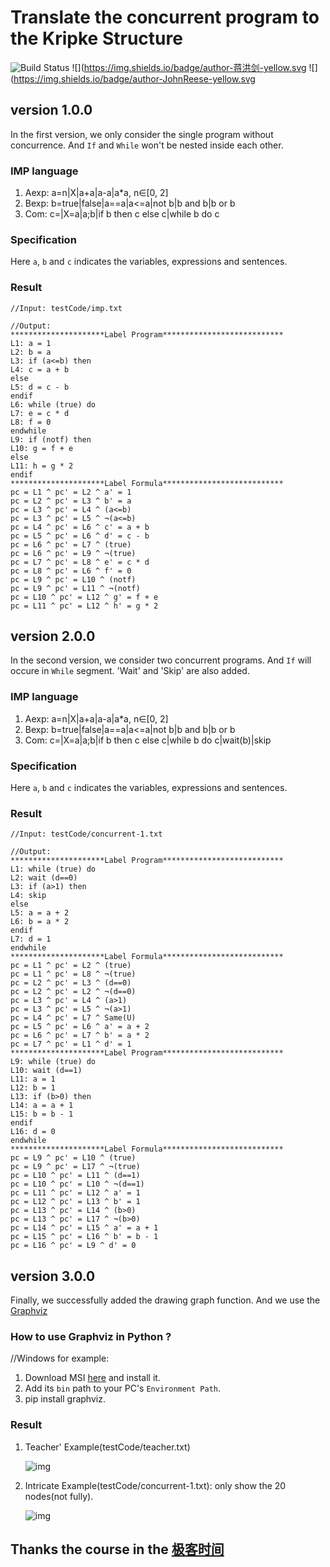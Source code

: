 # Translate the concurrent program to the Kripke Structure
![Build Status](https://travis-ci.com/Callmejp/CodeToKripke.svg?branch=master) ![](https://img.shields.io/badge/author-蒋洪剑-yellow.svg ![](https://img.shields.io/badge/author-JohnReese-yellow.svg
## version 1.0.0

In the first version, we only consider the single program without concurrence. And `If` and `While` won't be nested inside each other.

### IMP language

1. Aexp: a=n|X|a+a|a-a|a*a, n∈[0, 2]
2. Bexp: b=true|false|a==a|a<=a|not b|b and b|b or b
3. Com: c=|X=a|a;b|if b then c else c|while b do c

### Specification

Here `a`, `b` and `c` indicates the variables, expressions and sentences.

### Result

```
//Input: testCode/imp.txt
```

```
//Output:
*********************Label Program***************************
L1: a = 1
L2: b = a
L3: if (a<=b) then
L4: c = a + b
else
L5: d = c - b
endif
L6: while (true) do
L7: e = c * d
L8: f = 0
endwhile
L9: if (notf) then
L10: g = f + e
else
L11: h = g * 2
endif
*********************Label Formula***************************
pc = L1 ^ pc' = L2 ^ a' = 1
pc = L2 ^ pc' = L3 ^ b' = a
pc = L3 ^ pc' = L4 ^ (a<=b)
pc = L3 ^ pc' = L5 ^ ¬(a<=b)
pc = L4 ^ pc' = L6 ^ c' = a + b
pc = L5 ^ pc' = L6 ^ d' = c - b
pc = L6 ^ pc' = L7 ^ (true)
pc = L6 ^ pc' = L9 ^ ¬(true)
pc = L7 ^ pc' = L8 ^ e' = c * d
pc = L8 ^ pc' = L6 ^ f' = 0
pc = L9 ^ pc' = L10 ^ (notf)
pc = L9 ^ pc' = L11 ^ ¬(notf)
pc = L10 ^ pc' = L12 ^ g' = f + e
pc = L11 ^ pc' = L12 ^ h' = g * 2
```

## version 2.0.0

In the second version, we consider two concurrent programs. And `If` will occure in `While` segment. 'Wait' and 'Skip' are also added.

### IMP language

1. Aexp: a=n|X|a+a|a-a|a*a, n∈[0, 2]
2. Bexp: b=true|false|a==a|a<=a|not b|b and b|b or b
3. Com: c=|X=a|a;b|if b then c else c|while b do c|wait(b)|skip

### Specification

Here `a`, `b` and `c` indicates the variables, expressions and sentences.

### Result

```
//Input: testCode/concurrent-1.txt
```

```
//Output:
*********************Label Program***************************
L1: while (true) do
L2: wait (d==0)
L3: if (a>1) then
L4: skip
else
L5: a = a + 2
L6: b = a * 2
endif
L7: d = 1
endwhile
*********************Label Formula***************************
pc = L1 ^ pc' = L2 ^ (true)
pc = L1 ^ pc' = L8 ^ ¬(true)
pc = L2 ^ pc' = L3 ^ (d==0)
pc = L2 ^ pc' = L2 ^ ¬(d==0)
pc = L3 ^ pc' = L4 ^ (a>1)
pc = L3 ^ pc' = L5 ^ ¬(a>1)
pc = L4 ^ pc' = L7 ^ Same(U)
pc = L5 ^ pc' = L6 ^ a' = a + 2
pc = L6 ^ pc' = L7 ^ b' = a * 2
pc = L7 ^ pc' = L1 ^ d' = 1
*********************Label Program***************************
L9: while (true) do
L10: wait (d==1)
L11: a = 1
L12: b = 1
L13: if (b>0) then
L14: a = a + 1
L15: b = b - 1
endif
L16: d = 0
endwhile
*********************Label Formula***************************
pc = L9 ^ pc' = L10 ^ (true)
pc = L9 ^ pc' = L17 ^ ¬(true)
pc = L10 ^ pc' = L11 ^ (d==1)
pc = L10 ^ pc' = L10 ^ ¬(d==1)
pc = L11 ^ pc' = L12 ^ a' = 1
pc = L12 ^ pc' = L13 ^ b' = 1
pc = L13 ^ pc' = L14 ^ (b>0)
pc = L13 ^ pc' = L17 ^ ¬(b>0)
pc = L14 ^ pc' = L15 ^ a' = a + 1
pc = L15 ^ pc' = L16 ^ b' = b - 1
pc = L16 ^ pc' = L9 ^ d' = 0
```

## version 3.0.0
Finally, we successfully added the drawing graph function. And we use the [Graphviz](http://www.graphviz.org/)

### How to use Graphviz in Python ?


//Windows for example:
1. Download MSI [here](https://graphviz.gitlab.io/_pages/Download/Download_windows.html) and install it.
2. Add its `bin` path to your PC's `Environment Path`.
3. pip install graphviz. 


### Result

1. Teacher' Example(testCode/teacher.txt)
   
   ![img](Images/Teacher.png)
2. Intricate Example(testCode/concurrent-1.txt): only show the 20 nodes(not fully).
   
   ![img](Images/Intricate.png)
## Thanks the course in the [极客时间](https://time.geekbang.org/column/intro/100034101)